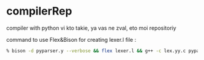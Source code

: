# compilerRep
compiler with python
vi kto takie, ya vas ne zval, eto moi repositoriy


command to use Flex&Bison for creating lexer.l file : 

```bash
% bison -d pyparser.y --verbose && flex lexer.l && g++ -c lex.yy.c pyparser.tab.c && g++ -o parser lex.yy.o pyparser.tab.o -ll -ly
```
